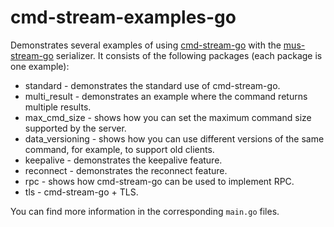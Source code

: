 # cmd-stream-examples-go
Demonstrates several examples of using [cmd-stream-go](https://github.com/cmd-stream/cmd-stream-go)
with the [mus-stream-go](https://github.com/mus-format/mus-stream-go) 
serializer. It consists of the following packages (each package is one example):
- standard - demonstrates the standard use of cmd-stream-go.
- multi_result - demonstrates an example where the command returns multiple 
  results.
- max_cmd_size - shows how you can set the maximum command size supported by 
  the server.
- data_versioning - shows how you can use different versions of the same 
  command, for example, to support old clients.
- keepalive - demonstrates the keepalive feature.
- reconnect - demonstrates the reconnect feature.
- rpc - shows how cmd-stream-go can be used to implement RPC.
- tls - cmd-stream-go + TLS.

You can find more information in the corresponding `main.go` files.